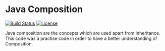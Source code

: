 # Java Composition

[![Build Status](https://travis-ci.org/joemccann/dillinger.svg?branch=master)](https://travis-ci.org/joemccann/dillinger) [![License](https://img.shields.io/badge/License-propriety-blue.svg)](https://opensource.org/licenses/Apache-2.0)

Java composition are the concepts which are used apart from inheritance. This code was a practise code in order to have a better understanding of Composition. 

